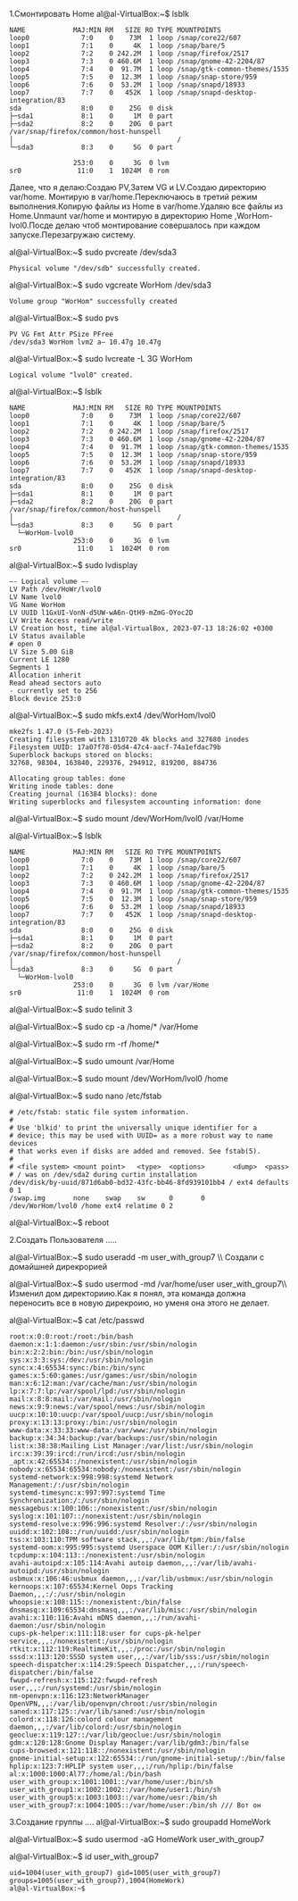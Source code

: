 1.Смонтировать Home
al@al-VirtualBox:~$ lsblk
```
NAME            MAJ:MIN RM   SIZE RO TYPE MOUNTPOINTS
loop0             7:0    0    73M  1 loop /snap/core22/607
loop1             7:1    0     4K  1 loop /snap/bare/5
loop2             7:2    0 242.2M  1 loop /snap/firefox/2517
loop3             7:3    0 460.6M  1 loop /snap/gnome-42-2204/87
loop4             7:4    0  91.7M  1 loop /snap/gtk-common-themes/1535
loop5             7:5    0  12.3M  1 loop /snap/snap-store/959
loop6             7:6    0  53.2M  1 loop /snap/snapd/18933
loop7             7:7    0   452K  1 loop /snap/snapd-desktop-integration/83
sda               8:0    0    25G  0 disk 
├─sda1            8:1    0     1M  0 part 
├─sda2            8:2    0    20G  0 part /var/snap/firefox/common/host-hunspell
│                                         /
└─sda3            8:3    0     5G  0 part 

                253:0    0     3G  0 lvm  
sr0              11:0    1  1024M  0 rom 
```

Далее, что я делаю:Создаю PV,Затем VG и LV.Создаю директорию var/home. Монтирую в var/home.Переключаюсь в третий режим выполнения.Копирую файлы из Home в var/home.Удаляю все файлы из Home.Unmaunt var/home и монтирую в директорию Home ,WorHom-lvol0.Посде делаю чтоб монтирование совершалось при каждом запуске.Перезагружаю систему.

al@al-VirtualBox:~$ sudo pvcreate /dev/sda3
```
Physical volume "/dev/sdb" successfully created.
```
al@al-VirtualBox:~$ sudo vgcreate WorHom /dev/sda3
```
Volume group "WorHom" successfully created
```
al@al-VirtualBox:~$ sudo pvs
```
PV VG Fmt Attr PSize PFree
/dev/sda3 WorHom lvm2 a— 10.47g 10.47g
```
al@al-VirtualBox:~$ sudo lvcreate -L 3G WorHom
```
Logical volume "lvol0" created.
```
al@al-VirtualBox:~$ lsblk
```
NAME            MAJ:MIN RM   SIZE RO TYPE MOUNTPOINTS
loop0             7:0    0    73M  1 loop /snap/core22/607
loop1             7:1    0     4K  1 loop /snap/bare/5
loop2             7:2    0 242.2M  1 loop /snap/firefox/2517
loop3             7:3    0 460.6M  1 loop /snap/gnome-42-2204/87
loop4             7:4    0  91.7M  1 loop /snap/gtk-common-themes/1535
loop5             7:5    0  12.3M  1 loop /snap/snap-store/959
loop6             7:6    0  53.2M  1 loop /snap/snapd/18933
loop7             7:7    0   452K  1 loop /snap/snapd-desktop-integration/83
sda               8:0    0    25G  0 disk 
├─sda1            8:1    0     1M  0 part 
├─sda2            8:2    0    20G  0 part /var/snap/firefox/common/host-hunspell
│                                         /
└─sda3            8:3    0     5G  0 part 
  └─WorHom-lvol0
                253:0    0     3G  0 lvm  
sr0              11:0    1  1024M  0 rom  

```
al@al-VirtualBox:~$ sudo lvdisplay
```
—- Logical volume —-
LV Path /dev/HoWr/lvol0
LV Name lvol0
VG Name WorHom
LV UUID l1GxUI-VonN-d5UW-wA6n-QtH9-mZmG-OYoc2D
LV Write Access read/write
LV Creation host, time al@al-VirtualBox, 2023-07-13 18:26:02 +0300
LV Status available
# open 0
LV Size 5.00 GiB
Current LE 1280
Segments 1
Allocation inherit
Read ahead sectors auto
- currently set to 256
Block device 253:0
```
al@al-VirtualBox:~$ sudo mkfs.ext4 /dev/WorHom/lvol0
```
mke2fs 1.47.0 (5-Feb-2023)
Creating filesystem with 1310720 4k blocks and 327680 inodes
Filesystem UUID: 17a07f78-05d4-47c4-aacf-74a1efdac79b
Superblock backups stored on blocks:
32768, 98304, 163840, 229376, 294912, 819200, 884736

Allocating group tables: done
Writing inode tables: done
Creating journal (16384 blocks): done
Writing superblocks and filesystem accounting information: done
```

al@al-VirtualBox:~$ sudo mount /dev/WorHom/lvol0 /var/Home

al@al-VirtualBox:~$ lsblk
```
NAME            MAJ:MIN RM   SIZE RO TYPE MOUNTPOINTS
loop0             7:0    0    73M  1 loop /snap/core22/607
loop1             7:1    0     4K  1 loop /snap/bare/5
loop2             7:2    0 242.2M  1 loop /snap/firefox/2517
loop3             7:3    0 460.6M  1 loop /snap/gnome-42-2204/87
loop4             7:4    0  91.7M  1 loop /snap/gtk-common-themes/1535
loop5             7:5    0  12.3M  1 loop /snap/snap-store/959
loop6             7:6    0  53.2M  1 loop /snap/snapd/18933
loop7             7:7    0   452K  1 loop /snap/snapd-desktop-integration/83
sda               8:0    0    25G  0 disk 
├─sda1            8:1    0     1M  0 part 
├─sda2            8:2    0    20G  0 part /var/snap/firefox/common/host-hunspell
│                                         /
└─sda3            8:3    0     5G  0 part 
  └─WorHom-lvol0
                253:0    0     3G  0 lvm /var/Home 
sr0              11:0    1  1024M  0 rom  
```
al@al-VirtualBox:~$ sudo telinit 3

al@al-VirtualBox:~$ sudo cp -a /home/* /var/Home

al@al-VirtualBox:~$ sudo rm -rf /home/*

al@al-VirtualBox:~$ sudo umount /var/Home

al@al-VirtualBox:~$ sudo mount /dev/WorHom/lvol0 /home 

al@al-VirtualBox:~$ sudo nano /etc/fstab
```
# /etc/fstab: static file system information.
#
# Use 'blkid' to print the universally unique identifier for a
# device; this may be used with UUID= as a more robust way to name devices
# that works even if disks are added and removed. See fstab(5).
#
# <file system> <mount point>   <type>  <options>       <dump>  <pass>
# / was on /dev/sda2 during curtin installation
/dev/disk/by-uuid/871d6ab0-bd32-43fc-bb46-8fd939101bb4 / ext4 defaults 0 1
/swap.img       none    swap    sw      0       0
/dev/WorHom/lvol0 /home ext4 relatime 0 2

```
al@al-VirtualBox:~$ reboot

2.Создать Пользователя .....

al@al-VirtualBox:~$ sudo useradd -m user_with_group7 \\\ Создали с домайшней дирекрорией

al@al-VirtualBox:~$ sudo usermod -md /var/home/user user_with_group7\\\ Изменил дом директориию.Как я понял, эта команда должна переносить все в новую дирекроию, но уменя она этого не делает. 

al@al-VirtualBox:~$ cat /etc/passwd
```
root:x:0:0:root:/root:/bin/bash
daemon:x:1:1:daemon:/usr/sbin:/usr/sbin/nologin
bin:x:2:2:bin:/bin:/usr/sbin/nologin
sys:x:3:3:sys:/dev:/usr/sbin/nologin
sync:x:4:65534:sync:/bin:/bin/sync
games:x:5:60:games:/usr/games:/usr/sbin/nologin
man:x:6:12:man:/var/cache/man:/usr/sbin/nologin
lp:x:7:7:lp:/var/spool/lpd:/usr/sbin/nologin
mail:x:8:8:mail:/var/mail:/usr/sbin/nologin
news:x:9:9:news:/var/spool/news:/usr/sbin/nologin
uucp:x:10:10:uucp:/var/spool/uucp:/usr/sbin/nologin
proxy:x:13:13:proxy:/bin:/usr/sbin/nologin
www-data:x:33:33:www-data:/var/www:/usr/sbin/nologin
backup:x:34:34:backup:/var/backups:/usr/sbin/nologin
list:x:38:38:Mailing List Manager:/var/list:/usr/sbin/nologin
irc:x:39:39:ircd:/run/ircd:/usr/sbin/nologin
_apt:x:42:65534::/nonexistent:/usr/sbin/nologin
nobody:x:65534:65534:nobody:/nonexistent:/usr/sbin/nologin
systemd-network:x:998:998:systemd Network Management:/:/usr/sbin/nologin
systemd-timesync:x:997:997:systemd Time Synchronization:/:/usr/sbin/nologin
messagebus:x:100:106::/nonexistent:/usr/sbin/nologin
syslog:x:101:107::/nonexistent:/usr/sbin/nologin
systemd-resolve:x:996:996:systemd Resolver:/:/usr/sbin/nologin
uuidd:x:102:108::/run/uuidd:/usr/sbin/nologin
tss:x:103:110:TPM software stack,,,:/var/lib/tpm:/bin/false
systemd-oom:x:995:995:systemd Userspace OOM Killer:/:/usr/sbin/nologin
tcpdump:x:104:113::/nonexistent:/usr/sbin/nologin
avahi-autoipd:x:105:114:Avahi autoip daemon,,,:/var/lib/avahi-autoipd:/usr/sbin/nologin
usbmux:x:106:46:usbmux daemon,,,:/var/lib/usbmux:/usr/sbin/nologin
kernoops:x:107:65534:Kernel Oops Tracking Daemon,,,:/:/usr/sbin/nologin
whoopsie:x:108:115::/nonexistent:/bin/false
dnsmasq:x:109:65534:dnsmasq,,,:/var/lib/misc:/usr/sbin/nologin
avahi:x:110:116:Avahi mDNS daemon,,,:/run/avahi-daemon:/usr/sbin/nologin
cups-pk-helper:x:111:118:user for cups-pk-helper service,,,:/nonexistent:/usr/sbin/nologin
rtkit:x:112:119:RealtimeKit,,,:/proc:/usr/sbin/nologin
sssd:x:113:120:SSSD system user,,,:/var/lib/sss:/usr/sbin/nologin
speech-dispatcher:x:114:29:Speech Dispatcher,,,:/run/speech-dispatcher:/bin/false
fwupd-refresh:x:115:122:fwupd-refresh user,,,:/run/systemd:/usr/sbin/nologin
nm-openvpn:x:116:123:NetworkManager OpenVPN,,,:/var/lib/openvpn/chroot:/usr/sbin/nologin
saned:x:117:125::/var/lib/saned:/usr/sbin/nologin
colord:x:118:126:colord colour management daemon,,,:/var/lib/colord:/usr/sbin/nologin
geoclue:x:119:127::/var/lib/geoclue:/usr/sbin/nologin
gdm:x:120:128:Gnome Display Manager:/var/lib/gdm3:/bin/false
cups-browsed:x:121:118::/nonexistent:/usr/sbin/nologin
gnome-initial-setup:x:122:65534::/run/gnome-initial-setup/:/bin/false
hplip:x:123:7:HPLIP system user,,,:/run/hplip:/bin/false
al:x:1000:1000:Al77:/home/al:/bin/bash
user_with_group:x:1001:1001::/var/home/user:/bin/sh
user_with_group1:x:1002:1002::/var/home/user1:/bin/sh
user_with_group5:x:1003:1003::/var/home/uesr:/bin/sh
user_with_group7:x:1004:1005::/var/home/user:/bin/sh /// Вот он
```
3.Создание группы ....
al@al-VirtualBox:~$ sudo groupadd HomeWork

al@al-VirtualBox:~$ sudo usermod -aG HomeWork user_with_group7

al@al-VirtualBox:~$ id user_with_group7
```
uid=1004(user_with_group7) gid=1005(user_with_group7) groups=1005(user_with_group7),1004(HomeWork)
al@al-VirtualBox:~$ 
```


